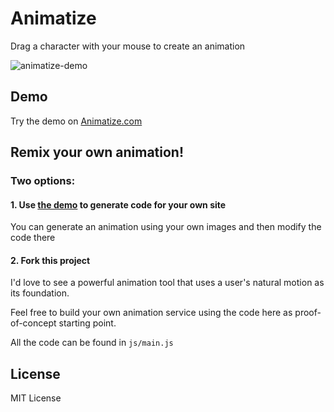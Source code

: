 # Animatize

Drag a character with your mouse to create an animation

![animatize-demo](https://user-images.githubusercontent.com/364330/149359590-cf077a85-6d55-4f9e-b8ca-3f2de5e08d10.gif)

## Demo

Try the demo on [Animatize.com](https://animatize.com/)

## Remix your own animation!

### Two options:

#### 1. Use [the demo](https://animatize.com/) to generate code for your own site

You can generate an animation using your own images and then modify the code there

#### 2. Fork this project

I'd love to see a powerful animation tool that uses a user's natural motion as its foundation.

Feel free to build your own animation service using the code here as proof-of-concept starting point. 

All the code can be found in `js/main.js`

## License

MIT License
